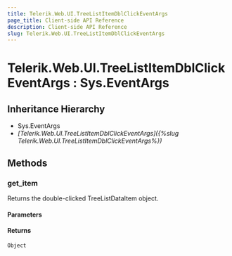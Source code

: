 ```yaml
---
title: Telerik.Web.UI.TreeListItemDblClickEventArgs
page_title: Client-side API Reference
description: Client-side API Reference
slug: Telerik.Web.UI.TreeListItemDblClickEventArgs
---
```


# Telerik.Web.UI.TreeListItemDblClickEventArgs : Sys.EventArgs

## Inheritance Hierarchy

* Sys.EventArgs
* *[Telerik.Web.UI.TreeListItemDblClickEventArgs]({%slug Telerik.Web.UI.TreeListItemDblClickEventArgs%})*

## Methods

### get_item

Returns the double-clicked TreeListDataItem object.

#### Parameters

#### Returns

`Object`
